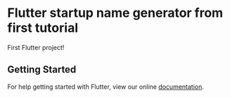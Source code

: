 # Flutter startup name generator from first tutorial

First Flutter project!

## Getting Started

For help getting started with Flutter, view our online
[documentation](https://flutter.io/).
